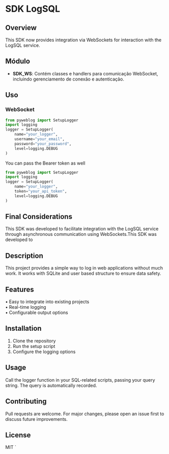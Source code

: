 # SDK LogSQL

## Overview
This SDK now provides integration via WebSockets for interaction with the LogSQL service.

## Módulo

- **SDK_WS**: Contém classes e handlers para comunicação WebSocket, incluindo gerenciamento de conexão e autenticação.

## Uso

### WebSocket
```python
from pyweblog import SetupLogger
import logging
logger = SetupLogger(
    name="your_logger",
    username="your_email",
    password="your_password",
    level=logging.DEBUG
)
```

You can pass the Bearer token as well
```python
from pyweblog import SetupLogger
import logging
logger = SetupLogger(
    name="your_logger",
    token="your_api_token",
    level=logging.DEBUG
)
```

## Final Considerations
This SDK was developed to facilitate integration with the LogSQL service through asynchronous communication using WebSockets.This SDK was developed to 

## Description
This project provides a simple way to log in web applications without much work. It works with SQLite and user based structure to ensure data safety.

## Features

• Easy to integrate into existing projects  
• Real-time logging  
• Configurable output options  

## Installation

1. Clone the repository  
2. Run the setup script  
3. Configure the logging options  

## Usage

Call the logger function in your SQL-related scripts, passing your query string. The query is automatically recorded.

## Contributing

Pull requests are welcome. For major changes, please open an issue first to discuss future improvements.

## License

MIT
`